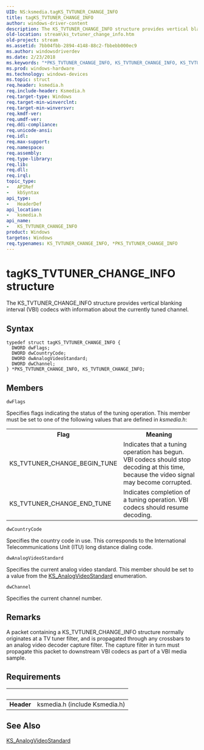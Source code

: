 ```yaml
---
UID: NS:ksmedia.tagKS_TVTUNER_CHANGE_INFO
title: tagKS_TVTUNER_CHANGE_INFO
author: windows-driver-content
description: The KS_TVTUNER_CHANGE_INFO structure provides vertical blanking interval (VBI) codecs with information about the currently tuned channel.
old-location: stream\ks_tvtuner_change_info.htm
old-project: stream
ms.assetid: 7bb04fbb-2894-4148-88c2-fbbebb000ec9
ms.author: windowsdriverdev
ms.date: 2/23/2018
ms.keywords: "*PKS_TVTUNER_CHANGE_INFO, KS_TVTUNER_CHANGE_INFO, KS_TVTUNER_CHANGE_INFO structure [Streaming Media Devices], PKS_TVTUNER_CHANGE_INFO, PKS_TVTUNER_CHANGE_INFO structure pointer [Streaming Media Devices], ksmedia/KS_TVTUNER_CHANGE_INFO, ksmedia/PKS_TVTUNER_CHANGE_INFO, stream.ks_tvtuner_change_info, tagKS_TVTUNER_CHANGE_INFO, vidcapstruct_225fdabf-bdaf-49df-a2e3-ace62a0a17e2.xml"
ms.prod: windows-hardware
ms.technology: windows-devices
ms.topic: struct
req.header: ksmedia.h
req.include-header: Ksmedia.h
req.target-type: Windows
req.target-min-winverclnt: 
req.target-min-winversvr: 
req.kmdf-ver: 
req.umdf-ver: 
req.ddi-compliance: 
req.unicode-ansi: 
req.idl: 
req.max-support: 
req.namespace: 
req.assembly: 
req.type-library: 
req.lib: 
req.dll: 
req.irql: 
topic_type:
-	APIRef
-	kbSyntax
api_type:
-	HeaderDef
api_location:
-	ksmedia.h
api_name:
-	KS_TVTUNER_CHANGE_INFO
product: Windows
targetos: Windows
req.typenames: KS_TVTUNER_CHANGE_INFO, *PKS_TVTUNER_CHANGE_INFO
---
```


# tagKS_TVTUNER_CHANGE_INFO structure
The KS_TVTUNER_CHANGE_INFO structure provides vertical blanking interval (VBI) codecs with information about the currently tuned channel.

## Syntax
```
typedef struct tagKS_TVTUNER_CHANGE_INFO {
  DWORD dwFlags;
  DWORD dwCountryCode;
  DWORD dwAnalogVideoStandard;
  DWORD dwChannel;
} *PKS_TVTUNER_CHANGE_INFO, KS_TVTUNER_CHANGE_INFO;
```

## Members


`dwFlags`

Specifies flags indicating the status of the tuning operation. This member must be set to one of the following values that are defined in <i>ksmedia.h</i>:

<table>
<tr>
<th>Flag</th>
<th>Meaning</th>
</tr>
<tr>
<td>
KS_TVTUNER_CHANGE_BEGIN_TUNE

</td>
<td>
Indicates that a tuning operation has begun. VBI codecs should stop decoding at this time, because the video signal may become corrupted.

</td>
</tr>
<tr>
<td>
KS_TVTUNER_CHANGE_END_TUNE

</td>
<td>
Indicates completion of a tuning operation. VBI codecs should resume decoding.

</td>
</tr>
</table>

`dwCountryCode`

Specifies the country code in use. This corresponds to the International Telecommunications Unit (ITU) long distance dialing code.

`dwAnalogVideoStandard`

Specifies the current analog video standard. This member should be set to a value from the <a href="https://msdn.microsoft.com/library/windows/hardware/ff567297">KS_AnalogVideoStandard</a> enumeration.

`dwChannel`

Specifies the current channel number.

## Remarks
A packet containing a KS_TVTUNER_CHANGE_INFO structure normally originates at a TV tuner filter, and is propagated through any crossbars to an analog video decoder capture filter. The capture filter in turn must propagate this packet to downstream VBI codecs as part of a VBI media sample.

## Requirements
| &nbsp; | &nbsp; |
| ---- |:---- |
| **Header** | ksmedia.h (include Ksmedia.h) |

## See Also

<a href="https://msdn.microsoft.com/library/windows/hardware/ff567297">KS_AnalogVideoStandard</a>